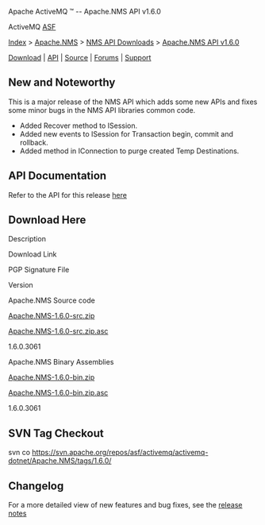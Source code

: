 Apache ActiveMQ ™ -- Apache.NMS API v1.6.0 

ActiveMQ [ASF](http://www.apache.org)

[Index](index.html) > [Apache.NMS](apachenms.html) > [NMS API Downloads](nms-api-downloads.html) > [Apache.NMS API v1.6.0](apachenms-api-v160.html)

[Download](download.html) | [API](nms-api.html) | [Source](source.html) | [Forums](http://activemq.apache.org/discussion-forums.html) | [Support](http://activemq.apache.org/support.html)

New and Noteworthy
------------------

This is a major release of the NMS API which adds some new APIs and fixes some minor bugs in the NMS API libraries common code.

*   Added Recover method to ISession.
*   Added new events to ISession for Transaction begin, commit and rollback.
*   Added method in IConnection to purge created Temp Destinations.

API Documentation
-----------------

Refer to the API for this release [here](nms-api.html)

Download Here
-------------

Description

Download Link

PGP Signature File

Version

Apache.NMS Source code

[Apache.NMS-1.6.0-src.zip](https://archive.apache.org/dist/activemq/apache-nms/1.6.0/Apache.NMS-1.6.0-src.zip)

[Apache.NMS-1.6.0-src.zip.asc](https://archive.apache.org/dist/activemq/apache-nms/1.6.0/Apache.NMS-1.6.0-src.zip.asc)

1.6.0.3061

Apache.NMS Binary Assemblies

[Apache.NMS-1.6.0-bin.zip](https://archive.apache.org/dist/activemq/apache-nms/1.6.0/Apache.NMS-1.6.0-bin.zip)

[Apache.NMS-1.6.0-bin.zip.asc](https://archive.apache.org/dist/activemq/apache-nms/1.6.0/Apache.NMS-1.6.0-bin.zip.asc)

1.6.0.3061

SVN Tag Checkout
----------------

svn co https://svn.apache.org/repos/asf/activemq/activemq-dotnet/Apache.NMS/tags/1.6.0/

Changelog
---------

For a more detailed view of new features and bug fixes, see the [release notes](https://issues.apache.org/jira/secure/ReleaseNote.jspa?projectId=12311201&styleName=Html&version=12315987)


